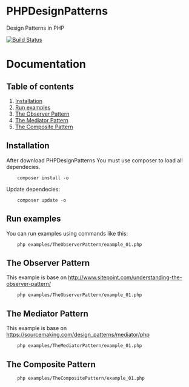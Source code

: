 # PHPDesignPatterns
Design Patterns in PHP

[![Build Status](https://travis-ci.org/m4rc1no5/PHPDesignPatterns.svg?branch=master)](https://travis-ci.org/m4rc1no5/PHPDesignPatterns)

Documentation
=============

Table of contents
-----------------

1. [Installation](#Installation)
2. [Run examples](#run)
3. [The Observer Pattern](#the_observer_pattern)
4. [The Mediator Pattern](#the_mediator_pattern)
5. [The Composite Pattern](#the_composite_pattern)

<a name="installation"></a>
Installation
------------

After download PHPDesignPatterns You must use composer to load all dependecies.

```
    composer install -o
```

Update dependecies: 

```
    composer update -o
```

<a name="run"></a>
Run examples
------------

You can run examples using commands like this:

```
    php examples/TheObserverPattern/example_01.php
```

<a name="the_observer_pattern"></a>
The Observer Pattern
--------------------

This example is base on http://www.sitepoint.com/understanding-the-observer-pattern/

```
    php examples/TheObserverPattern/example_01.php
```

<a name="the_mediator_pattern"></a>
The Mediator Pattern
--------------------

This example is base on https://sourcemaking.com/design_patterns/mediator/php

```
    php examples/TheMediatorPattern/example_01.php
```

<a name="the_composite_pattern"></a>
The Composite Pattern
--------------------

```
    php examples/TheCompositePattern/example_01.php
```
